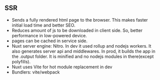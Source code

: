 ## SSR
* Sends a fully rendered html page to the browser. This makes faster initial load time and better SEO.
* Reduces amount of js to be downloaded in client side. So, better performance in low-powered device.
* pages can be cached in service side.
* Nuxt server engine: Nitro. In dev it used rollup and nodejs workers. It also generates server api and middlewares. In prod, it builds the app in the .output folder. It is minified and no nodejs modules in there(except polyfills).
* Nuxt uses Vite for hot module replacement in dev
* Bundlers: vite/webpack